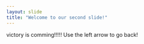 ```yaml
---
layout: slide
title: "Welcome to our second slide!"
---
```

victory is comming!!!!!
Use the left arrow to go back!

